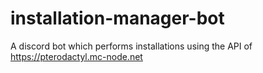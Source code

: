 # installation-manager-bot
A discord bot which performs installations using the API of https://pterodactyl.mc-node.net
